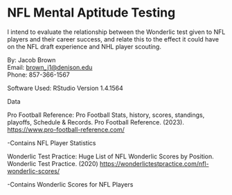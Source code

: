 # NFL Mental Aptitude Testing
I intend to evaluate the relationship between the Wonderlic test given to NFL players and their career success, and relate this to the effect it could have on the NFL draft experience and NHL player scouting.

By: Jacob Brown \
Email: brown_j1@denison.edu \
Phone: 857-366-1567 

Software Used: RStudio Version 1.4.1564 

Data

Pro Football Reference: Pro Football Stats, history, scores, standings, playoffs, Schedule & Records. Pro Football Reference. (2023). https://www.pro-football-reference.com/ 

-Contains NFL Player Statistics

Wonderlic Test Practice: Huge List of NFL Wonderlic Scores by Position. Wonderlic Test Practice. (2020) https://wonderlictestpractice.com/nfl-wonderlic-scores/

-Contains Wonderlic Scores for NFL Players


